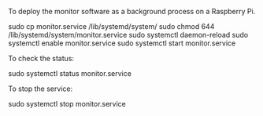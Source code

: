 To deploy the monitor software as a background process on a Raspberry Pi.

sudo cp monitor.service /lib/systemd/system/
sudo chmod 644 /lib/systemd/system/monitor.service
sudo systemctl daemon-reload
sudo systemctl enable monitor.service
sudo systemctl start monitor.service

To check the status:

sudo systemctl status monitor.service

To stop the service:

sudo systemctl stop monitor.service

